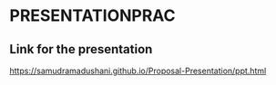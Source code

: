 # PRESENTATIONPRAC

## Link for the presentation

https://samudramadushani.github.io/Proposal-Presentation/ppt.html
